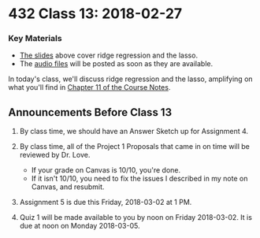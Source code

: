 # 432 Class 13: 2018-02-27

### Key Materials

- [The slides](https://github.com/THOMASELOVE/432-2018/tree/master/slides/class13) above cover ridge regression and the lasso.
- The [audio files](https://github.com/THOMASELOVE/432-2018/tree/master/slides/class13) will be posted as soon as they are available.

In today's class, we'll discuss ridge regression and the lasso, amplifying on what you'll find in [Chapter 11 of the Course Notes](https://thomaselove.github.io/432-notes/other-variable-selection-strategies.html).

## Announcements Before Class 13

1. By class time, we should have an Answer Sketch up for Assignment 4.

2. By class time, all of the Project 1 Proposals that came in on time will be reviewed by Dr. Love.
    + If your grade on Canvas is 10/10, you're done.
    + If it isn't 10/10, you need to fix the issues I described in my note on Canvas, and resubmit.

3. Assignment 5 is due this Friday, 2018-03-02 at 1 PM.

4. Quiz 1 will be made available to you by noon on Friday 2018-03-02. It is due at noon on Monday 2018-03-05.
